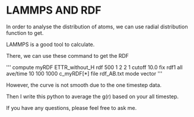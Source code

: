 # LAMMPS AND RDF

In order to analyse the distribution of atoms, we can use radial distribution function to get.

LAMMPS is a good tool to calculate.

There, we can use these command to get the RDF

'''
compute myRDF ETTR_without_H rdf 500 1 2 2 1 cutoff 10.0
fix rdf1 all ave/time 10 100 1000 c_myRDF[*] file rdf_AB.txt mode vector
'''

However, the curve is not smooth due to the one timestep data.

Then I write this python to average the g(r) based on your all timestep.

If you have any questions, please feel free to ask me.
